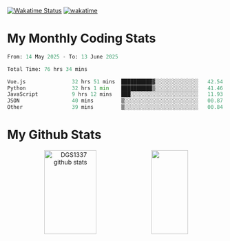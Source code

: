 [![Wakatime Status](https://github.com/noopurphalak/noopurphalak/workflows/wakatime-status-update/badge.svg)](https://github.com/noopurphalak/noopurphalak/actions/workflows/main.yml)
[![wakatime](https://wakatime.com/badge/user/80ace140-ef40-4fdd-b8ed-f3be3d2e1aea.svg)](https://wakatime.com/@80ace140-ef40-4fdd-b8ed-f3be3d2e1aea)

# My Monthly Coding Stats

<!--START_SECTION:waka-->

```python
From: 14 May 2025 - To: 13 June 2025

Total Time: 76 hrs 34 mins

Vue.js               32 hrs 51 mins  ██████████▓░░░░░░░░░░░░░░   42.54 %
Python               32 hrs 1 min    ██████████▒░░░░░░░░░░░░░░   41.46 %
JavaScript           9 hrs 12 mins   ███░░░░░░░░░░░░░░░░░░░░░░   11.93 %
JSON                 40 mins         ▒░░░░░░░░░░░░░░░░░░░░░░░░   00.87 %
Other                39 mins         ▒░░░░░░░░░░░░░░░░░░░░░░░░   00.84 %
```

<!--END_SECTION:waka-->

# My Github Stats
<div style="text-align: center;">
  <img width="49%" height="195px" src="https://github-readme-stats-sigma-five.vercel.app/api?username=noopurphalak&show_icons=true&count_private=true&hide_border=true&title_color=00FFFF&icon_color=00FFFF&text_color=00FFFF&bg_color=0d1117" alt="DGS1337 github stats" />
  <img width="41%" height="195px" src="https://github-readme-stats-sigma-five.vercel.app/api/top-langs/?username=noopurphalak&layout=compact&hide_border=true&title_color=00FFFF&text_color=00FFFF&bg_color=0d1117" />
</div>
